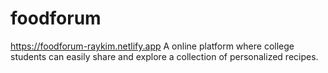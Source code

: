 # foodforum
https://foodforum-raykim.netlify.app
A online platform where college students can easily share and explore a collection of personalized recipes.

